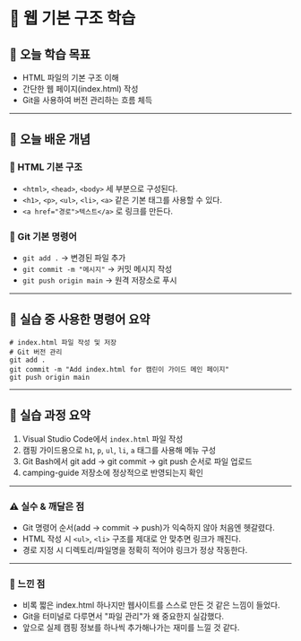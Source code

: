 # 📘 웹 기본 구조 학습

## 🎯 오늘 학습 목표
- HTML 파일의 기본 구조 이해
- 간단한 웹 페이지(index.html) 작성
- Git을 사용하여 버전 관리하는 흐름 체득

---

## 🧠 오늘 배운 개념

### 🔹 HTML 기본 구조
- `<html>`, `<head>`, `<body>` 세 부분으로 구성된다.
- `<h1>`, `<p>`, `<ul>`, `<li>`, `<a>` 같은 기본 태그를 사용할 수 있다.
- `<a href="경로">텍스트</a>` 로 링크를 만든다.

### 🔹 Git 기본 명령어
- `git add .` → 변경된 파일 추가
- `git commit -m "메시지"` → 커밋 메시지 작성
- `git push origin main` → 원격 저장소로 푸시

---

## 🧪 실습 중 사용한 명령어 요약

```
# index.html 파일 작성 및 저장
# Git 버전 관리
git add .
git commit -m "Add index.html for 캠린이 가이드 메인 페이지"
git push origin main
```

---

## 🧪 실습 과정 요약
1. Visual Studio Code에서 `index.html` 파일 작성
2. 캠핑 가이드용으로 `h1`, `p`, `ul`, `li`, `a` 태그를 사용해 메뉴 구성
3. Git Bash에서 git add → git commit → git push 순서로 파일 업로드
4. camping-guide 저장소에 정상적으로 반영되는지 확인

---

### ⚠️ 실수 & 깨달은 점
- Git 명령어 순서(add → commit → push)가 익숙하지 않아 처음엔 헷갈렸다.
- HTML 작성 시 `<ul>`, `<li>` 구조를 제대로 안 맞추면 링크가 깨진다.
- 경로 지정 시 디렉토리/파일명을 정확히 적어야 링크가 정상 작동한다.

---

### 💭 느낀 점
- 비록 짧은 index.html 하나지만 웹사이트를 스스로 만든 것 같은 느낌이 들었다.
- Git을 터미널로 다루면서 "파일 관리"가 왜 중요한지 실감했다.
- 앞으로 실제 캠핑 정보를 하나씩 추가해나가는 재미를 느낄 것 같다.


